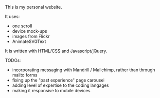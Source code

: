 This is my personal website. 

It uses:
- one scroll
- device mock-ups
- images from Flickr
- AnimateSVGText

It is written with HTML/CSS and Javascript/jQuery.

TODOs:
- incorporating messaging with Mandrill / Mailchimp, rather than through mailto forms
- fixing up the "past experience" page carousel
- adding level of expertise to the coding langages
- making it responsive to mobile devices